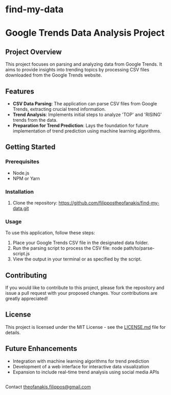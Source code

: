 # find-my-data

# Google Trends Data Analysis Project

## Project Overview

This project focuses on parsing and analyzing data from Google Trends. It aims to provide insights into trending topics by processing CSV files downloaded from the Google Trends website.

## Features

- **CSV Data Parsing**: The application can parse CSV files from Google Trends, extracting crucial trend information.
- **Trend Analysis**: Implements initial steps to analyze 'TOP' and 'RISING' trends from the data.
- **Preparation for Trend Prediction**: Lays the foundation for future implementation of trend prediction using machine learning algorithms.

## Getting Started

### Prerequisites

- Node.js
- NPM or Yarn

### Installation

1. Clone the repository: https://github.com/filippostheofanakis/find-my-data.git

### Usage

To use this application, follow these steps:

1. Place your Google Trends CSV file in the designated data folder.
2. Run the parsing script to process the CSV file: node path/to/parse-script.js
3. View the output in your terminal or as specified by the script.

## Contributing

If you would like to contribute to this project, please fork the repository and issue a pull request with your proposed changes. Your contributions are greatly appreciated!

## License

This project is licensed under the MIT License - see the [LICENSE.md](LICENSE.md) file for details.

## Future Enhancements

- Integration with machine learning algorithms for trend prediction
- Development of a web interface for interactive data visualization
- Expansion to include real-time trend analysis using social media APIs

##

Contact
theofanakis.filippos@gmail.com
